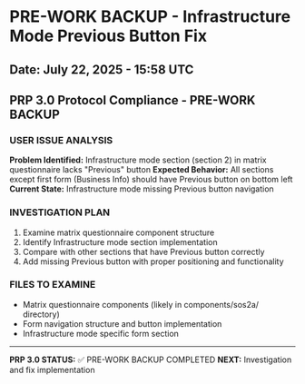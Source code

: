 # PRE-WORK BACKUP - Infrastructure Mode Previous Button Fix
## Date: July 22, 2025 - 15:58 UTC
## PRP 3.0 Protocol Compliance - PRE-WORK BACKUP

### USER ISSUE ANALYSIS
**Problem Identified:** Infrastructure mode section (section 2) in matrix questionnaire lacks "Previous" button
**Expected Behavior:** All sections except first form (Business Info) should have Previous button on bottom left
**Current State:** Infrastructure mode missing Previous button navigation

### INVESTIGATION PLAN
1. Examine matrix questionnaire component structure
2. Identify Infrastructure mode section implementation
3. Compare with other sections that have Previous button correctly
4. Add missing Previous button with proper positioning and functionality

### FILES TO EXAMINE
- Matrix questionnaire components (likely in components/sos2a/ directory)
- Form navigation structure and button implementation
- Infrastructure mode specific form section

---
**PRP 3.0 STATUS:** ✅ PRE-WORK BACKUP COMPLETED
**NEXT:** Investigation and fix implementation